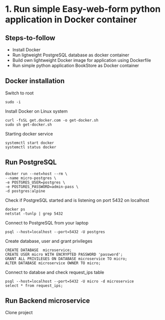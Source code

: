 
# 1. Run simple Easy-web-form python application in Docker container

## Steps-to-follow
* Install Docker
* Run ligtweight PostgreSQL database as docker container
* Build own lightweight Docker image for application using Dockerfile
* Run simple python application BookStore as Docker container

## Docker installation
Switch to root
```
sudo -i 
```
Install Docker on Linux system
```
curl -fsSL get.docker.com -o get-docker.sh
sudo sh get-docker.sh
```
Starting docker service
```
systemctl start docker
systemctl status docker
```

## Run PostgreSQL 

```
docker run --net=host --rm \
--name micro-postgres \
-e POSTGRES_USER=postgres \
-e POSTGRES_PASSWORD=admin-pass \
-d postgres:alpine
```
Check if PostgreSQL started and is listening on port 5432 on localhost
```
docker ps
netstat -tunlp | grep 5432
```
Connect to PostgreSQL from your laptop
```
psql --host=localhost --port=5432 -U postgres
```
Create database, user and grant privileges
```
CREATE DATABASE  microservice;
CREATE USER micro WITH ENCRYPTED PASSWORD 'password'; 
GRANT ALL PRIVILEGES ON DATABASE microservice TO micro;
ALTER DATABASE microservice OWNER TO micro;
```
Connect to databse and check request_ips table
```
psql --host=localhost --port=5432 -U micro -d microservice
select * from request_ips;
```

## Run Backend microservice

Clone project



